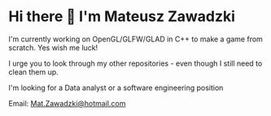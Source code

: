 # Hi there 👋 I'm Mateusz Zawadzki


I'm currently working on OpenGL/GLFW/GLAD in C++  to make a game from scratch. Yes wish me luck!


I urge you to look through my other repositories - even though I still need to clean them up. 


I'm looking for a Data analyst or a software engineering position


Email: Mat.Zawadzki@hotmail.com
<!--
**Mat-Zawadzki/Mat-Zawadzki** is a ✨ _special_ ✨ repository because its `README.md` (this file) appears on your GitHub profile.

Here are some ideas to get you started:

- 🔭 I’m currently working on ...
- 🌱 I’m currently learning ...
- 👯 I’m looking to collaborate on ...
- 🤔 I’m looking for help with ...
- 💬 Ask me about ...
- 📫 How to reach me: ...
- 😄 Pronouns: ...
- ⚡ Fun fact: ...
-->

